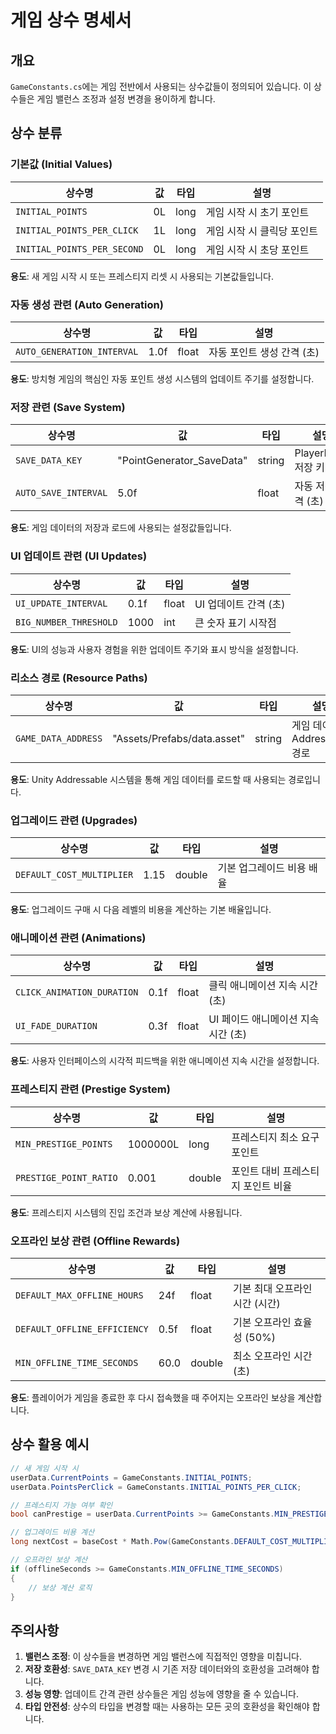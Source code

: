 # 게임 상수 명세서

## 개요

`GameConstants.cs`에는 게임 전반에서 사용되는 상수값들이 정의되어 있습니다. 이 상수들은 게임 밸런스 조정과 설정 변경을 용이하게 합니다.

## 상수 분류

### 기본값 (Initial Values)

| 상수명 | 값 | 타입 | 설명 |
|--------|----|----- |------|
| `INITIAL_POINTS` | 0L | long | 게임 시작 시 초기 포인트 |
| `INITIAL_POINTS_PER_CLICK` | 1L | long | 게임 시작 시 클릭당 포인트 |
| `INITIAL_POINTS_PER_SECOND` | 0L | long | 게임 시작 시 초당 포인트 |

**용도**: 새 게임 시작 시 또는 프레스티지 리셋 시 사용되는 기본값들입니다.

### 자동 생성 관련 (Auto Generation)

| 상수명 | 값 | 타입 | 설명 |
|--------|----|----- |------|
| `AUTO_GENERATION_INTERVAL` | 1.0f | float | 자동 포인트 생성 간격 (초) |

**용도**: 방치형 게임의 핵심인 자동 포인트 생성 시스템의 업데이트 주기를 설정합니다.

### 저장 관련 (Save System)

| 상수명 | 값 | 타입 | 설명 |
|--------|----|----- |------|
| `SAVE_DATA_KEY` | "PointGenerator_SaveData" | string | PlayerPrefs 저장 키 |
| `AUTO_SAVE_INTERVAL` | 5.0f | float | 자동 저장 간격 (초) |

**용도**: 게임 데이터의 저장과 로드에 사용되는 설정값들입니다.

### UI 업데이트 관련 (UI Updates)

| 상수명 | 값 | 타입 | 설명 |
|--------|----|----- |------|
| `UI_UPDATE_INTERVAL` | 0.1f | float | UI 업데이트 간격 (초) |
| `BIG_NUMBER_THRESHOLD` | 1000 | int | 큰 숫자 표기 시작점 |

**용도**: UI의 성능과 사용자 경험을 위한 업데이트 주기와 표시 방식을 설정합니다.

### 리소스 경로 (Resource Paths)

| 상수명 | 값 | 타입 | 설명 |
|--------|----|----- |------|
| `GAME_DATA_ADDRESS` | "Assets/Prefabs/data.asset" | string | 게임 데이터 Addressable 경로 |

**용도**: Unity Addressable 시스템을 통해 게임 데이터를 로드할 때 사용되는 경로입니다.

### 업그레이드 관련 (Upgrades)

| 상수명 | 값 | 타입 | 설명 |
|--------|----|----- |------|
| `DEFAULT_COST_MULTIPLIER` | 1.15 | double | 기본 업그레이드 비용 배율 |

**용도**: 업그레이드 구매 시 다음 레벨의 비용을 계산하는 기본 배율입니다.

### 애니메이션 관련 (Animations)

| 상수명 | 값 | 타입 | 설명 |
|--------|----|----- |------|
| `CLICK_ANIMATION_DURATION` | 0.1f | float | 클릭 애니메이션 지속 시간 (초) |
| `UI_FADE_DURATION` | 0.3f | float | UI 페이드 애니메이션 지속 시간 (초) |

**용도**: 사용자 인터페이스의 시각적 피드백을 위한 애니메이션 지속 시간을 설정합니다.

### 프레스티지 관련 (Prestige System)

| 상수명 | 값 | 타입 | 설명 |
|--------|----|----- |------|
| `MIN_PRESTIGE_POINTS` | 1000000L | long | 프레스티지 최소 요구 포인트 |
| `PRESTIGE_POINT_RATIO` | 0.001 | double | 포인트 대비 프레스티지 포인트 비율 |

**용도**: 프레스티지 시스템의 진입 조건과 보상 계산에 사용됩니다.

### 오프라인 보상 관련 (Offline Rewards)

| 상수명 | 값 | 타입 | 설명 |
|--------|----|----- |------|
| `DEFAULT_MAX_OFFLINE_HOURS` | 24f | float | 기본 최대 오프라인 시간 (시간) |
| `DEFAULT_OFFLINE_EFFICIENCY` | 0.5f | float | 기본 오프라인 효율성 (50%) |
| `MIN_OFFLINE_TIME_SECONDS` | 60.0 | double | 최소 오프라인 시간 (초) |

**용도**: 플레이어가 게임을 종료한 후 다시 접속했을 때 주어지는 오프라인 보상을 계산합니다.

## 상수 활용 예시

```csharp
// 새 게임 시작 시
userData.CurrentPoints = GameConstants.INITIAL_POINTS;
userData.PointsPerClick = GameConstants.INITIAL_POINTS_PER_CLICK;

// 프레스티지 가능 여부 확인
bool canPrestige = userData.CurrentPoints >= GameConstants.MIN_PRESTIGE_POINTS;

// 업그레이드 비용 계산
long nextCost = baseCost * Math.Pow(GameConstants.DEFAULT_COST_MULTIPLIER, level);

// 오프라인 보상 계산
if (offlineSeconds >= GameConstants.MIN_OFFLINE_TIME_SECONDS)
{
    // 보상 계산 로직
}
```

## 주의사항

1. **밸런스 조정**: 이 상수들을 변경하면 게임 밸런스에 직접적인 영향을 미칩니다.
2. **저장 호환성**: `SAVE_DATA_KEY` 변경 시 기존 저장 데이터와의 호환성을 고려해야 합니다.
3. **성능 영향**: 업데이트 간격 관련 상수들은 게임 성능에 영향을 줄 수 있습니다.
4. **타입 안전성**: 상수의 타입을 변경할 때는 사용하는 모든 곳의 호환성을 확인해야 합니다. 